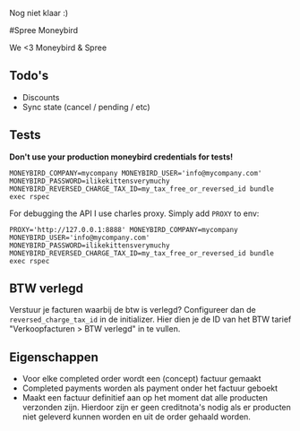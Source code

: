 Nog niet klaar :)


#Spree Moneybird

We <3 Moneybird & Spree

## Todo's
- Discounts
- Sync state (cancel / pending / etc)

## Tests

**Don't use your production moneybird credentials for tests!**

```
MONEYBIRD_COMPANY=mycompany MONEYBIRD_USER='info@mycompany.com' MONEYBIRD_PASSWORD=ilikekittensverymuchy MONEYBIRD_REVERSED_CHARGE_TAX_ID=my_tax_free_or_reversed_id bundle exec rspec
```

For debugging the API I use charles proxy. Simply add `PROXY` to env:
```
PROXY='http://127.0.0.1:8888' MONEYBIRD_COMPANY=mycompany MONEYBIRD_USER='info@mycompany.com' MONEYBIRD_PASSWORD=ilikekittensverymuchy MONEYBIRD_REVERSED_CHARGE_TAX_ID=my_tax_free_or_reversed_id bundle exec rspec
```

## BTW verlegd

Verstuur je facturen waarbij de btw is verlegd?
Configureer dan de `reversed_charge_tax_id` in de initializer.
Hier dien je de ID van het BTW tarief "Verkoopfacturen > BTW verlegd" in te vullen.

## Eigenschappen

- Voor elke completed order wordt een (concept) factuur gemaakt
- Completed payments worden als payment onder het factuur geboekt
- Maakt een factuur definitief aan op het moment dat alle producten verzonden zijn. Hierdoor zijn er geen creditnota's nodig als er producten niet geleverd kunnen worden en uit de order gehaald worden.
